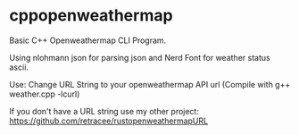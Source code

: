 # cppopenweathermap
Basic C++ Openweathermap CLI Program.

Using nlohmann json for parsing json and Nerd Font for weather status ascii.

Use:
Change URL String to your openweathermap API url (Compile with g++ weather.cpp -lcurl)

If you don't have a URL string use my other project:
https://github.com/retracee/rustopenweathermapURL
